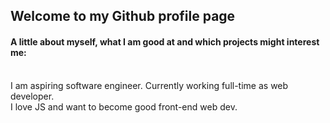 <h2> Welcome to my Github profile page </h2>

<p>
  <h4>A little about myself, what I am good at and which projects might interest me:</h4><br>
  I am aspiring software engineer. Currently working full-time as web developer.
  <br>
  I love JS and want to become good front-end web dev.
</p>

<!--
**usbaitass/usbaitass** is a ✨ _special_ ✨ repository because its `README.md` (this file) appears on your GitHub profile.

Here are some ideas to get you started:

- 🔭 I’m currently working on ...
- 🌱 I’m currently learning ...
- 👯 I’m looking to collaborate on ...
- 🤔 I’m looking for help with ...
- 💬 Ask me about ...
- 📫 How to reach me: ...
- 😄 Pronouns: ...
- ⚡ Fun fact: ...
-->
